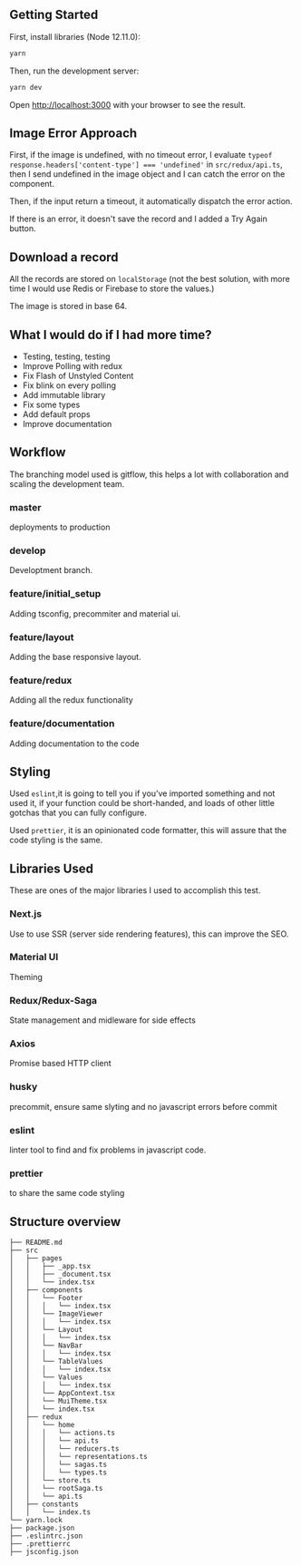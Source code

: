## Getting Started

First, install libraries (Node 12.11.0):

```bash
yarn
```

Then, run the development server:

```bash
yarn dev
```

Open [http://localhost:3000](http://localhost:3000) with your browser to see the result.

## Image Error Approach

First, if the image is undefined, with no timeout error, I evaluate `typeof response.headers['content-type'] === 'undefined'` in `src/redux/api.ts`, then I send undefined in the image object and I can catch the error on the component.

Then, if the input return a timeout, it automatically dispatch the error action.

If there is an error, it doesn't save the record and I added a Try Again button.

## Download a record

All the records are stored on `localStorage` (not the best solution, with more time I would use Redis or Firebase to store the values.)

The image is stored in base 64.

## What I would do if I had more time?

  - Testing, testing, testing
  - Improve Polling with redux
  - Fix Flash of Unstyled Content
  - Fix blink on every polling
  - Add immutable library
  - Fix some types
  - Add default props
  - Improve documentation

## Workflow

The branching model used is gitflow, this helps a lot with collaboration and scaling the development team.

### master

deployments to production

### develop

Developtment branch.

### feature/initial_setup

Adding tsconfig, precommiter and material ui.

### feature/layout

Adding the base responsive layout.

### feature/redux

Adding all the redux functionality

### feature/documentation

Adding documentation to the code

## Styling

Used `eslint`,it is going to tell you if you’ve imported something and not used it, if your function could be short-handed, and loads of other little gotchas that you can fully configure.

Used `prettier`, it is an opinionated code formatter, this will assure that the code styling is the same.

## Libraries Used

These are ones of the major libraries I used to accomplish this test.

### Next.js

Use to use SSR (server side rendering features), this can improve the SEO.

### Material UI

Theming

### Redux/Redux-Saga 

 State management and midleware for side effects
### Axios 

 Promise based HTTP client

 ### husky 

 precommit, ensure same slyting and no javascript errors before commit
### eslint 

 linter tool to find and fix problems in javascript code.
### prettier 

 to share the same code styling

## Structure overview

```
├── README.md
├── src
│   ├── pages
│   │   ├── _app.tsx
│   │   ├── _document.tsx
│   │   └── index.tsx
│   ├── components
│   │   └── Footer
│   │   │   └── index.tsx
│   │   └── ImageViewer
│   │   │   └── index.tsx
│   │   └── Layout
│   │   │   └── index.tsx
│   │   └── NavBar
│   │   │   └── index.tsx
│   │   └── TableValues
│   │   │   └── index.tsx
│   │   └── Values
│   │   │   └── index.tsx
│   │   └── AppContext.tsx
│   │   └── MuiTheme.tsx
│   │   └── index.tsx
│   ├── redux
│   │   └── home
│   │   │   └── actions.ts
│   │   │   └── api.ts
│   │   │   └── reducers.ts
│   │   │   └── representations.ts
│   │   │   └── sagas.ts
│   │   │   └── types.ts
│   │   └── store.ts
│   │   └── rootSaga.ts
│   │   └── api.ts
│   ├── constants
│   │   └── index.ts
└── yarn.lock
├── package.json
├── .eslintrc.json
├── .prettierrc
├── jsconfig.json
```
